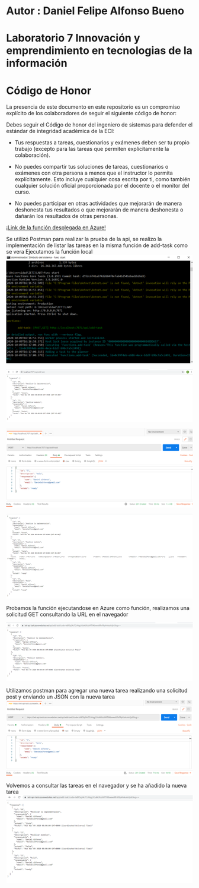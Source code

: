 # Autor : Daniel Felipe Alfonso Bueno 
# Laboratorio 7 Innovación y emprendimiento en tecnologias de la información
# Código de Honor
La presencia de este documento en este repositorio es un compromiso explícito de los colaboradores de seguir el siguiente código de honor:

Debes seguir el Código de honor del ingeniero de sistemas para defender el estándar de integridad académica de la ECI:

- Tus respuestas a tareas, cuestionarios y exámenes deben ser tu propio trabajo (excepto para las tareas que permiten explícitamente la colaboración).

- No puedes compartir tus soluciones de tareas, cuestionarios o exámenes con otra persona a menos que el instructor lo permita explícitamente. Esto incluye cualquier cosa escrita por ti, como también cualquier solución oficial proporcionada por el docente o el monitor del curso.

- No puedes participar en otras actividades que mejorarán de manera deshonesta tus resultados o que mejorarán de manera deshonesta o dañarán los resultados de otras personas.

[¡Link de la función desplegada en Azure!](https://ieti-api-task.azurewebsites.net/api/add-task?code=IxBF5q34c7CrAIqg1GuM/XczhPfTWbwewXlFxFRpVmkuAx5jr63iug==)

Se utilizó Postman para realizar la prueba de la api, se realizo la implementación de listar las tareas en la misma función de add-task como se vera 
Ejecutamos la función local 
![](https://github.com/DanielAlfonso17/IETI-LAB7/blob/master/pantallazos/1.PNG)


![](https://github.com/DanielAlfonso17/IETI-LAB7/blob/master/pantallazos/2.PNG)

![](https://github.com/DanielAlfonso17/IETI-LAB7/blob/master/pantallazos/3.PNG)

![](https://github.com/DanielAlfonso17/IETI-LAB7/blob/master/pantallazos/4.PNG)

Probamos la función ejecutandose en Azure como función, realizamos una solicitud GET consultando la URL en el navegador

![](https://github.com/DanielAlfonso17/IETI-LAB7/blob/master/pantallazos/5.PNG)


Utilizamos postman para agregar una nueva tarea realizando una solicitud post y enviando un JSON con la nueva tarea
![](https://github.com/DanielAlfonso17/IETI-LAB7/blob/master/pantallazos/6.PNG)

Volvemos a consultar las tareas en el navegador y se ha añadido la nueva tarea
![](https://github.com/DanielAlfonso17/IETI-LAB7/blob/master/pantallazos/7.PNG)
